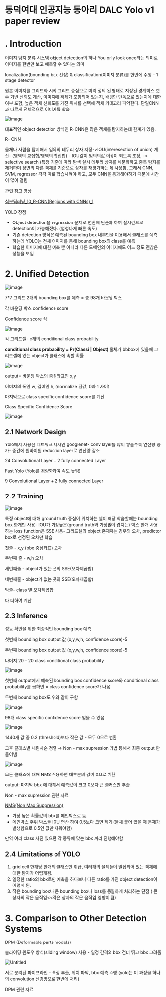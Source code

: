 # 동덕여대 인공지능 동아리 DALC Yolo v1 paper review

# . Introduction

이미지 탐지 분류 시스템 object detection의 하나
You only look once라는 의미로 이미지를 한번만 보고 예측할 수 있다는 의미 

localization(bounding box 선정) & classification(이미지 분류)를 한번에 수행 - 1 stage detector

원본 이미지를 그리드화 시켜 그리드 중심으로 미리 정의 된 형태로 지정된 경계박스 갯수 기반 신뢰도 계산, 이미지에 객체가 포함되어 있는지, 배경만 단독으로 있는지에 대한 여부 포함, 높은 객체 신뢰도를 가진 위치를 선택해 객체 카테고리 파악한다. 단일CNN과 다르게 전체적으로 이미지를 학습

![image](https://github.com/daheeleestudy/DALC_yolov1_ppt/assets/139957707/a141191d-faf2-48ac-9f40-77ae54935e04)


대표적인 object detection 방식인 R-CNN은 많은 객체를 탐지하는데 한계가 있음.

R- CNN 

물체나 사람을 탐지해서 임의의 테두리 상자 지정->IOU(interesection of union) 계산- (영역의 교집합/영역의 합집합) - IOU값이 임의의값 이상이 되도록 조정, -> selective search (특정 기준에 따라 탐색 실시
테두리 상자를 세분화하고 중복 탐지를 제거하며 장면의 다른 객체를 기준으로 상자를 재평가하는 데 사용함, 그래서 CNN, SVM, regressor 각각 따로 학습시켜야 하고, 모두 CNN을 통과해야하기 때문에 시간이 많이 걸림

관련 참고 영상

[십분딥러닝_10_R-CNN(Regions with CNNs)_1](https://www.youtube.com/watch?v=W0U2mf9pf8o&t=435s)

YOLO 장점

- Object detection을 regression 문제로 변환해 단순화 하여 실시간으로 detection이 가능해졌다. (엄청나게 빠른 속도)
- 기존 detection 방식은 예측된 bounding box 내부만을 이용해서 클래스를 예측하는데 YOLO는 전체 이미지를 통해 bounding box의 class를 예측
- 학습한 이미지에 대한 예측 뿐 아니라 다른 도메인의 이미지에도 어느 정도 괜찮은 성능을 보임

# 2. Unified Detection

![image](https://github.com/daheeleestudy/DALC_yolov1_ppt/assets/139957707/5f3dc136-0331-4843-a186-4d95b16bd026)


7*7 그리드 2개의 bounding box를 예측 = 총 98개 바운딩 박스

각 바운딩 박스 confidence score

Confidence score 식

![image](https://github.com/daheeleestudy/DALC_yolov1_ppt/assets/139957707/4215cdc3-601e-40b4-9e13-757093edd5e4)


각 그리드셀- c개의 conditional class probability

**conditional class probability =  Pr(Classi | Object)**  물체가 bbbox에 있을때 그리드셀에 있는 object가 클래스에 속할 확률

![image](https://github.com/daheeleestudy/DALC_yolov1_ppt/assets/139957707/231a7943-c2b2-4b2a-8b7a-01cbfa4b2327)


output= 바운딩 박스의 중심좌표인 x,y

이미지의 폭인 w, 길이인 h, (normalize 된값, 0과 1 사이)

마지막으로 class specific confidence score를 계산

Class Specific Confidence Score

![image](https://github.com/daheeleestudy/DALC_yolov1_ppt/assets/139957707/3cf17074-7ba5-42c6-bad5-6d21c641370d)


## **2.1 Network Design**

Yolo에서 사용한 네트워크 디자인
googlenet- conv layer를 많이 쌓을수록 연산량 증가- 중간에 원바이원 reduction layer로 연산량 감소

24 Convolutional Layer + 2 fully connected Layer

Fast  Yolo (Yolo를 경량화하여 속도 높임) 

9 Convolutional Layer + 2 fully connected Layer

## 2.2 Training

![image](https://github.com/daheeleestudy/DALC_yolov1_ppt/assets/139957707/9da1379f-716c-43e1-af59-3af1debcc9d3)


특정 object에 대해 ground truth 중심이 위치하는 셀이 해당
학습할때는 bounding box 한개만 사용- IOU가 가장높은(ground truth와 가장많이 겹치는) 박스 한개
사용하는 loss function은 SSE 사용- 그리드셀의 object 존재하는 경우의 오차, predictor box로 선정된 오차만 학습

첫줄 - x,y (bbx 중심좌표) 오차

두번째 줄 - w,h 오차

세번째줄 - object가 있는 곳의 SSE(오차제곱합)

네번째줄 - object가 없는 곳의 SSE(오차제곱합)

막줄- class 별 오차제곱합

다 더하여 계산

## 2.3 Inference

성능 확인을 위한 최종적인 bounding box 예측 

첫번째 bounding box output 값 (x,y,w,h, confidence score)-5

두번째 bounding box output 값 (x,y,w,h, confidence score)-5

나머지 20 - 20 class conditional class probability

![image](https://github.com/daheeleestudy/DALC_yolov1_ppt/assets/139957707/cb054d9e-0502-4c1a-b274-204aceb93d2c)



첫번째 output에서 예측된 bounding box  confidence score와 conditional class probability를 곱하면 = class confidence score가 나옴 

두번째 bounding box도 위와 같이 구함 

![image](https://github.com/daheeleestudy/DALC_yolov1_ppt/assets/139957707/92340734-9adf-441e-ab22-ff30b43afbdb)



98개 class specific confidence score 얻을 수 있음 

![image](https://github.com/daheeleestudy/DALC_yolov1_ppt/assets/139957707/477a6d33-0b96-4fe5-81c2-0a757d732a52)


1440개 값 중 0.2 (threshold)보다 작은 값 - 모두 0으로 변환

그후 클래스별 내림차순 정렬 → Non - max supression 기법 통해서 최종 output 만들어냄

![image](https://github.com/daheeleestudy/DALC_yolov1_ppt/assets/139957707/be41ed66-d015-4672-b462-8c67906b8caf)


모든 클래스에 대해 NMS 적용하면 대부분의 값이 0으로 치환

output: 마지막 bbx 에 대해서 예측값이 크고 0보다 큰 클래스만 추출

Non - max supression 관련 자료

[NMS(Non Max Suppression)](https://visionhong.tistory.com/11)

- 가장 높은 확률값의 bbx를 메인박스로 둠
- 메인박스 주위 박스들 IOU 연산 하여 0.5보다 크면 제거 (물체 붙어 있을 때 문제가 발생함으로 0.5인 값만 지워야함)

만약 여러 class  사진 있으면 각 종류에 맞는 bbx 끼리 진행해야함

## 2.4 Limitations of YOLO

1. grid cell 한개당 한개의 클래스만 취급, 여러개의 물체들이 밀집되어 있는 객체에 대한 탐지가 어렵게됨.
2.  일정한 ratio의 bbx로만 예측을 하다보니 다른 ratio를 가진 object detection이 어렵게 됨.
3. 작은 bounding box나 큰 bounding box나 loss를 동일하게 처리하는 단점  ( 큰 상자의 작은 움직임<<작은 상자의 작은 움직임 영향이 큼)

# 3. **Comparison to Other Detection Systems**

DPM (Deformable parts models)

슬라이딩 윈도우 방식(sliding window) 사용 - 일정 간격의 bbx 건너 뛰고 bbx 그려줌

![Untitled](https://s3-us-west-2.amazonaws.com/secure.notion-static.com/2e01fa79-e7a7-465e-87ed-30d56709b166/Untitled.png)

서로 분리된 파이프라인 - 특징 추출, 위치 파악, bbx 예측 수행 (yolo는 이 과정을 하나의 convolution 신경망으로 한번에 처리) 

DPM 관련 자료
